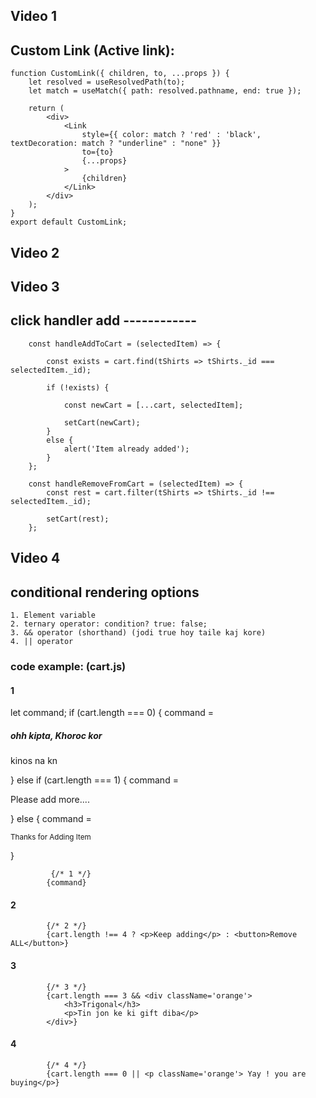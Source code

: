## Video 1

## Custom Link (Active link): 
<!-- create a component -->

    function CustomLink({ children, to, ...props }) {
        let resolved = useResolvedPath(to);
        let match = useMatch({ path: resolved.pathname, end: true });

        return (
            <div>
                <Link
                    style={{ color: match ? 'red' : 'black', textDecoration: match ? "underline" : "none" }}
                    to={to}
                    {...props}
                >
                    {children}
                </Link>
            </div>
        );
    }
    export default CustomLink;

## Video 2


## Video 3

## click handler add ------------
      
        const handleAddToCart = (selectedItem) => {

<!-- jodi item cart a thake  (for duplicate reduce ) -->

            const exists = cart.find(tShirts => tShirts._id === selectedItem._id);

            if (!exists) {

<!-- get old cart data & add new data -->
                const newCart = [...cart, selectedItem];
<!-- set cart data -->
                setCart(newCart);
            }
            else {
                alert('Item already added');
            }
        };

<!-- item remove------------------------- -->
        const handleRemoveFromCart = (selectedItem) => {
            const rest = cart.filter(tShirts => tShirts._id !== selectedItem._id);

            setCart(rest);
        };


## Video 4
<!-- ---------------------------- -->

## conditional rendering options
    1. Element variable
    2. ternary operator: condition? true: false;
    3. && operator (shorthand) (jodi true hoy taile kaj kore)
    4. || operator  

### code example: (cart.js)

 #### 1
 let command;
    if (cart.length === 0) {
        command = <div>
            <h5>ohh kipta, Khoroc kor</h5>
            <p>kinos na kn</p>
        </div>
    }
    else if (cart.length === 1) {
        command = <p> Please add more....</p>
    }
    else {
        command = <p><small>Thanks for Adding Item</small></p>
    }

<!-- return code  -->
 
             {/* 1 */}
            {command}

#### 2
            {/* 2 */}
            {cart.length !== 4 ? <p>Keep adding</p> : <button>Remove ALL</button>}

#### 3
            {/* 3 */}
            {cart.length === 3 && <div className='orange'>
                <h3>Trigonal</h3>
                <p>Tin jon ke ki gift diba</p>
            </div>} 
            

#### 4            
            {/* 4 */}
            {cart.length === 0 || <p className='orange'> Yay ! you are buying</p>}